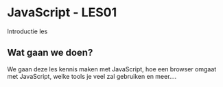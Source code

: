 # JavaScript - LES01
Introductie les  
  
## Wat gaan we doen?
We gaan deze les kennis maken met JavaScript, hoe een browser omgaat met JavaScript, welke tools je veel zal gebruiken en meer....